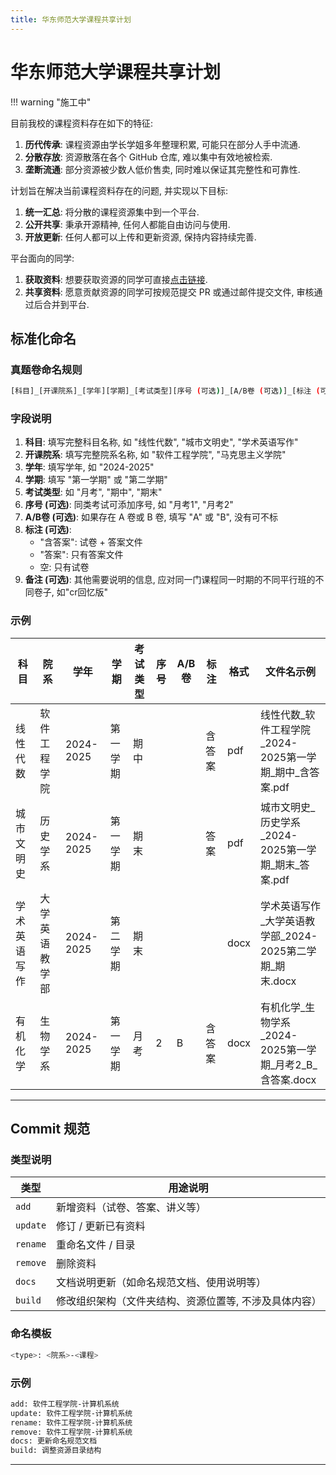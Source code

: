 ```yaml
---
title: 华东师范大学课程共享计划
---
```


# 华东师范大学课程共享计划

!!! warning "施工中"

目前我校的课程资料存在如下的特征:

1. **历代传承**: 课程资源由学长学姐多年整理积累, 可能只在部分人手中流通.
2. **分散存放**: 资源散落在各个 GitHub 仓库, 难以集中有效地被检索.
3. **垄断流通**: 部分资源被少数人低价售卖, 同时难以保证其完整性和可靠性.

计划旨在解决当前课程资料存在的问题, 并实现以下目标:

1. **统一汇总**: 将分散的课程资源集中到一个平台.
2. **公开共享**: 秉承开源精神, 任何人都能自由访问与使用.
3. **开放更新**: 任何人都可以上传和更新资源, 保持内容持续完善.

平台面向的同学:

1. **获取资料**: 想要获取资源的同学可直接[点击链接](https://ecnusc.eagle233.top/).
2. **共享资料**: 愿意贡献资源的同学可按规范提交 PR 或通过邮件提交文件, 审核通过后合并到平台.

## 标准化命名

### 真题卷命名规则

```bash
[科目]_[开课院系]_[学年][学期]_[考试类型][序号 (可选)]_[A/B卷 (可选)]_[标注 (可选)]_[备注 (可选)].[格式]
```

### 字段说明

1. **科目**: 填写完整科目名称, 如 "线性代数", "城市文明史", "学术英语写作"
2. **开课院系**: 填写完整院系名称, 如 "软件工程学院", "马克思主义学院"
3. **学年**: 填写学年, 如 "2024-2025"
4. **学期**: 填写 "第一学期" 或 "第二学期"
5. **考试类型**: 如 "月考", "期中", "期末"
6. **序号 (可选)**: 同类考试可添加序号, 如 "月考1", "月考2"
7. **A/B卷 (可选)**: 如果存在 A 卷或 B 卷, 填写 "A" 或 "B", 没有可不标
8. **标注 (可选)**:
     - "含答案": 试卷 + 答案文件
     - "答案": 只有答案文件
     - 空: 只有试卷
9. **备注 (可选)**: 其他需要说明的信息, 应对同一门课程同一时期的不同平行班的不同卷子, 如"cr回忆版"

### 示例

| 科目     | 院系      | 学年        | 学期   | 考试类型 | 序号 | A/B卷 | 标注  | 格式   | 文件名示例                                       |
| ------ | ------- | --------- | ---- | ---- | -- | ---- | --- | ---- | ------------------------------------------- |
| 线性代数   | 软件工程学院  | 2024-2025 | 第一学期 | 期中   |    |      | 含答案 | pdf  | 线性代数\_软件工程学院\_2024-2025第一学期\_期中\_含答案.pdf    |
| 城市文明史  | 历史学系    | 2024-2025 | 第一学期 | 期末   |    |      | 答案  | pdf  | 城市文明史\_历史学系\_2024-2025第一学期\_期末\_答案.pdf      |
| 学术英语写作 | 大学英语教学部 | 2024-2025 | 第二学期 | 期末   |    |      |     | docx | 学术英语写作\_大学英语教学部\_2024-2025第二学期\_期末.docx     |
| 有机化学   | 生物学系    | 2024-2025 | 第一学期 | 月考   | 2  | B    | 含答案 | docx | 有机化学\_生物学系\_2024-2025第一学期\_月考2\_B\_含答案.docx |

---

## Commit 规范

### 类型说明

| 类型       | 用途说明                        |
| -------- | --------------------------- |
| `add`    | 新增资料（试卷、答案、讲义等）             |
| `update` | 修订 / 更新已有资料                 |
| `rename` | 重命名文件 / 目录                  |
| `remove` | 删除资料                        |
| `docs`   | 文档说明更新（如命名规范文档、使用说明等）       |
| `build`  | 修改组织架构（文件夹结构、资源位置等, 不涉及具体内容） |

### 命名模板

```bash
<type>: <院系>-<课程>
```

### 示例

```bash
add: 软件工程学院-计算机系统
update: 软件工程学院-计算机系统
rename: 软件工程学院-计算机系统
remove: 软件工程学院-计算机系统
docs: 更新命名规范文档
build: 调整资源目录结构
```

---
